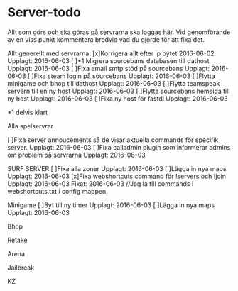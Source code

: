 # Server-todo
Allt som görs och ska göras på servrarna ska loggas här. Vid genomförande av en viss punkt kommentera bredvid vad du gjorde för att fixa det.

Allt generellt med servrarna.
[x]Korrigera allt efter ip bytet 2016-06-02   Upplagt: 2016-06-03
[ ]*1 Migrera sourcebans databasen till dathost   Upplagt: 2016-06-03
[ ]Fixa email smtp stöd på sourcebans   Upplagt: 2016-06-03
[ ]Fixa steam login på sourcebans   Upplagt: 2016-06-03
[ ]Flytta minigame och bhop till dathost  Upplagt: 2016-06-03 
[ ]Flytta teamspeak servern till en ny host   Upplagt: 2016-06-03
[ ]Flytta sourcebans hemsida till ny host   Upplagt: 2016-06-03
[ ]Fixa ny host för fastdl  Upplagt: 2016-06-03



*1 delvis klart

Alla spelservrar

[ ]Fixa server annoucements så de visar aktuella commands för specifik server.  Upplagt: 2016-06-03
[ ]Fixa calladmin plugin som informerar admins om problem på servrarna  Upplagt: 2016-06-03



SURF SERVER
[ ]Fixa alla zoner  Upplagt: 2016-06-03
[ ]Lägga in nya maps  Upplagt: 2016-06-03
[x]Fixa webshortcuts command för !servers och !join   Upplagt: 2016-06-03 Fixat: 2016-06-03 //Jag la till commands i webshortcuts.txt i config mappen.



Minigame
[ ]Byt till ny timer  Upplagt: 2016-06-03
[ ]Lägga in nya maps  Upplagt: 2016-06-03


Bhop


Retake


Arena


Jailbreak


KZ


